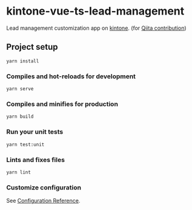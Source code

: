 # kintone-vue-ts-lead-management

Lead management customization app on [kintone](https://kintone.cybozu.co.jp/). (for [Qiita contribution](https://qiita.com/iShinkai/items/caac0b60e882ff452512))

## Project setup

```
yarn install
```

### Compiles and hot-reloads for development

```
yarn serve
```

### Compiles and minifies for production

```
yarn build
```

### Run your unit tests

```
yarn test:unit
```

### Lints and fixes files

```
yarn lint
```

### Customize configuration

See [Configuration Reference](https://cli.vuejs.org/config/).
